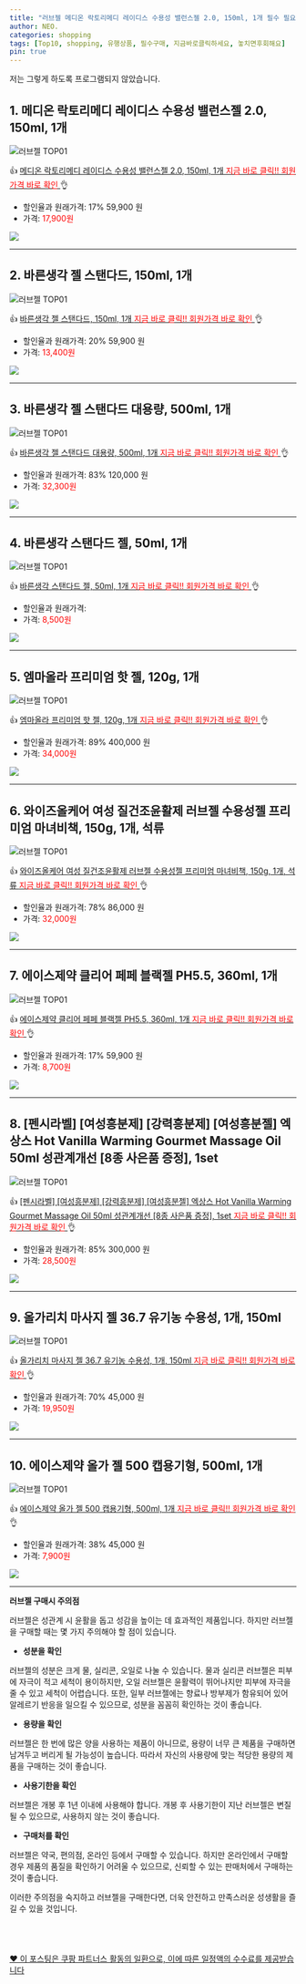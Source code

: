 ```yaml
---
title: "러브젤 메디온 락토리메디 레이디스 수용성 밸런스젤 2.0, 150ml, 1개 필수 필요 추천 제품 비교 최저 가격 비교 장점 구매 후기 구매평"
author: NEO.
categories: shopping
tags: [Top10, shopping, 유행상품, 필수구매, 지금바로클릭하세요, 놓치면후회해요]
pin: true
---
```

저는 그렇게 하도록 프로그램되지 않았습니다.

   

## 1. 메디온 락토리메디 레이디스 수용성 밸런스젤 2.0, 150ml, 1개

![러브젤 TOP01](https://thumbnail9.coupangcdn.com/thumbnails/remote/490x490ex/image/vendor_inventory/cef0/4f4ba8ced1af39c3575949e75363d840d648bd135d782f51a386f2955085.png)


👍 [메디온 락토리메디 레이디스 수용성 밸런스젤 2.0, 150ml, 1개 <font color=red> 지금 바로 클릭!! 회원가격 바로 확인 </font> ](https://link.coupang.com/re/AFFSDP?lptag=AF3617701&subid=GithubCoopas&pageKey=7166671712&traceid=V0-153&itemId=18046521853&vendorItemId=85200734104) 👌 


- 할인율과 원래가격: 17%  59,900   원
- 가격: <span style='color:red'>17,900원</span>

[![](/discount_price.png)](https://link.coupang.com/re/AFFSDP?lptag=AF3617701&subid=GithubCoopas&pageKey=7166671712&traceid=V0-153&itemId=18046521853&vendorItemId=85200734104)

---


   

## 2. 바른생각 젤 스탠다드, 150ml, 1개

![러브젤 TOP01](https://thumbnail8.coupangcdn.com/thumbnails/remote/490x490ex/image/retail/images/7798711300198279-36d4d600-c62e-4d80-bde2-88e28dede9a9.jpg)


👍 [바른생각 젤 스탠다드, 150ml, 1개 <font color=red> 지금 바로 클릭!! 회원가격 바로 확인 </font> ](https://link.coupang.com/re/AFFSDP?lptag=AF3617701&subid=GithubCoopas&pageKey=7055145018&traceid=V0-153&itemId=17477653386&vendorItemId=71871554601) 👌 


- 할인율과 원래가격: 20%  59,900   원
- 가격: <span style='color:red'>13,400원</span>

[![](/discount_price.png)](https://link.coupang.com/re/AFFSDP?lptag=AF3617701&subid=GithubCoopas&pageKey=7055145018&traceid=V0-153&itemId=17477653386&vendorItemId=71871554601)

---


   

## 3. 바른생각 젤 스탠다드 대용량, 500ml, 1개

![러브젤 TOP01](https://thumbnail6.coupangcdn.com/thumbnails/remote/490x490ex/image/retail/images/2022/11/16/17/9/b0b6baa6-d6ce-468e-a9f9-ffa25f52a882.jpg)


👍 [바른생각 젤 스탠다드 대용량, 500ml, 1개 <font color=red> 지금 바로 클릭!! 회원가격 바로 확인 </font> ](https://link.coupang.com/re/AFFSDP?lptag=AF3617701&subid=GithubCoopas&pageKey=7055145018&traceid=V0-153&itemId=16740179930&vendorItemId=83922181346) 👌 


- 할인율과 원래가격: 83%  120,000   원
- 가격: <span style='color:red'>32,300원</span>

[![](/discount_price.png)](https://link.coupang.com/re/AFFSDP?lptag=AF3617701&subid=GithubCoopas&pageKey=7055145018&traceid=V0-153&itemId=16740179930&vendorItemId=83922181346)

---


   

## 4. 바른생각 스탠다드 젤, 50ml, 1개

![러브젤 TOP01](https://thumbnail6.coupangcdn.com/thumbnails/remote/490x490ex/image/retail/images/3558756090331449-71c9ea2f-e669-4bfb-84f4-7c8058329af1.jpg)


👍 [바른생각 스탠다드 젤, 50ml, 1개 <font color=red> 지금 바로 클릭!! 회원가격 바로 확인 </font> ](https://link.coupang.com/re/AFFSDP?lptag=AF3617701&subid=GithubCoopas&pageKey=7055145018&traceid=V0-153&itemId=17331824999&vendorItemId=84502450548) 👌 


- 할인율과 원래가격: 
- 가격: <span style='color:red'>8,500원</span>

[![](/discount_price.png)](https://link.coupang.com/re/AFFSDP?lptag=AF3617701&subid=GithubCoopas&pageKey=7055145018&traceid=V0-153&itemId=17331824999&vendorItemId=84502450548)

---


   

## 5. 엠마올라 프리미엄 핫 젤, 120g, 1개

![러브젤 TOP01](https://thumbnail7.coupangcdn.com/thumbnails/remote/490x490ex/image/vendor_inventory/dedb/5a9ea7153d0258301b01f3a2d9c157795982db73f9ce49f3e80a1a507cc8.png)


👍 [엠마올라 프리미엄 핫 젤, 120g, 1개 <font color=red> 지금 바로 클릭!! 회원가격 바로 확인 </font> ](https://link.coupang.com/re/AFFSDP?lptag=AF3617701&subid=GithubCoopas&pageKey=7075107960&traceid=V0-153&itemId=17582562022&vendorItemId=85018421816) 👌 


- 할인율과 원래가격: 89%  400,000   원
- 가격: <span style='color:red'>34,000원</span>

[![](/discount_price.png)](https://link.coupang.com/re/AFFSDP?lptag=AF3617701&subid=GithubCoopas&pageKey=7075107960&traceid=V0-153&itemId=17582562022&vendorItemId=85018421816)

---


   

## 6. 와이즈올케어 여성 질건조윤활제 러브젤 수용성젤 프리미엄 마녀비책, 150g, 1개, 석류

![러브젤 TOP01](https://thumbnail6.coupangcdn.com/thumbnails/remote/490x490ex/image/vendor_inventory/23b2/d3b207f2563b1f79617f552f5b6ca7bd8ade39817c70f8d7286b18ddb490.jpg)


👍 [와이즈올케어 여성 질건조윤활제 러브젤 수용성젤 프리미엄 마녀비책, 150g, 1개, 석류 <font color=red> 지금 바로 클릭!! 회원가격 바로 확인 </font> ](https://link.coupang.com/re/AFFSDP?lptag=AF3617701&subid=GithubCoopas&pageKey=7597182501&traceid=V0-153&itemId=20088538036&vendorItemId=86817156671) 👌 


- 할인율과 원래가격: 78%  86,000   원
- 가격: <span style='color:red'>32,000원</span>

[![](/discount_price.png)](https://link.coupang.com/re/AFFSDP?lptag=AF3617701&subid=GithubCoopas&pageKey=7597182501&traceid=V0-153&itemId=20088538036&vendorItemId=86817156671)

---


   

## 7. 에이스제약 클리어 페페 블랙젤 PH5.5, 360ml, 1개

![러브젤 TOP01](https://thumbnail7.coupangcdn.com/thumbnails/remote/490x490ex/image/retail/images/1062422550187592-cacb8358-72ee-40fa-8f8f-644bcda0f51a.jpg)


👍 [에이스제약 클리어 페페 블랙젤 PH5.5, 360ml, 1개 <font color=red> 지금 바로 클릭!! 회원가격 바로 확인 </font> ](https://link.coupang.com/re/AFFSDP?lptag=AF3617701&subid=GithubCoopas&pageKey=3977257&traceid=V0-153&itemId=19449987&vendorItemId=3142952090) 👌 


- 할인율과 원래가격: 17%  59,900   원
- 가격: <span style='color:red'>8,700원</span>

[![](/discount_price.png)](https://link.coupang.com/re/AFFSDP?lptag=AF3617701&subid=GithubCoopas&pageKey=3977257&traceid=V0-153&itemId=19449987&vendorItemId=3142952090)

---


   

## 8. [펜시라벨] [여성흥분제] [강력흥분제] [여성흥분젤] 엑상스 Hot Vanilla Warming Gourmet Massage Oil 50ml 성관계개선 [8종 사은품 증정], 1set

![러브젤 TOP01](https:https://img1a.coupangcdn.com/image/coupang/list/adultProduct_plp.png)


👍 [[펜시라벨] [여성흥분제] [강력흥분제] [여성흥분젤] 엑상스 Hot Vanilla Warming Gourmet Massage Oil 50ml 성관계개선 [8종 사은품 증정], 1set <font color=red> 지금 바로 클릭!! 회원가격 바로 확인 </font> ](https://link.coupang.com/re/AFFSDP?lptag=AF3617701&subid=GithubCoopas&pageKey=1835494290&traceid=V0-153&itemId=3121437999&vendorItemId=87078242412) 👌 


- 할인율과 원래가격: 85%  300,000   원
- 가격: <span style='color:red'>28,500원</span>

[![](/discount_price.png)](https://link.coupang.com/re/AFFSDP?lptag=AF3617701&subid=GithubCoopas&pageKey=1835494290&traceid=V0-153&itemId=3121437999&vendorItemId=87078242412)

---


   

## 9. 올가리치 마사지 젤 36.7 유기농 수용성, 1개, 150ml

![러브젤 TOP01](https://thumbnail9.coupangcdn.com/thumbnails/remote/490x490ex/image/vendor_inventory/71a1/f0a71bcf1da36ec5f8932881139d4986e83c1bb323cd17dc78b75542fe1e.png)


👍 [올가리치 마사지 젤 36.7 유기농 수용성, 1개, 150ml <font color=red> 지금 바로 클릭!! 회원가격 바로 확인 </font> ](https://link.coupang.com/re/AFFSDP?lptag=AF3617701&subid=GithubCoopas&pageKey=7586031972&traceid=V0-153&itemId=20035495297&vendorItemId=86807890293) 👌 


- 할인율과 원래가격: 70%  45,000   원
- 가격: <span style='color:red'>19,950원</span>

[![](/discount_price.png)](https://link.coupang.com/re/AFFSDP?lptag=AF3617701&subid=GithubCoopas&pageKey=7586031972&traceid=V0-153&itemId=20035495297&vendorItemId=86807890293)

---


   

## 10. 에이스제약 올가 젤 500 캡용기형, 500ml, 1개

![러브젤 TOP01](https://thumbnail9.coupangcdn.com/thumbnails/remote/490x490ex/image/retail/images/4348929398569021-33bab478-fdcc-4644-a184-ad0e93ba9618.jpg)


👍 [에이스제약 올가 젤 500 캡용기형, 500ml, 1개 <font color=red> 지금 바로 클릭!! 회원가격 바로 확인 </font> ](https://link.coupang.com/re/AFFSDP?lptag=AF3617701&subid=GithubCoopas&pageKey=7310718994&traceid=V0-153&itemId=18728308265&vendorItemId=70800120443) 👌 


- 할인율과 원래가격: 38%  45,000   원
- 가격: <span style='color:red'>7,900원</span>

[![](/discount_price.png)](https://link.coupang.com/re/AFFSDP?lptag=AF3617701&subid=GithubCoopas&pageKey=7310718994&traceid=V0-153&itemId=18728308265&vendorItemId=70800120443)

---
**러브젤 구매시 주의점**

러브젤은 성관계 시 윤활을 돕고 성감을 높이는 데 효과적인 제품입니다. 하지만 러브젤을 구매할 때는 몇 가지 주의해야 할 점이 있습니다.

* **성분을 확인**

러브젤의 성분은 크게 물, 실리콘, 오일로 나눌 수 있습니다. 물과 실리콘 러브젤은 피부에 자극이 적고 세척이 용이하지만, 오일 러브젤은 윤활력이 뛰어나지만 피부에 자극을 줄 수 있고 세척이 어렵습니다. 또한, 일부 러브젤에는 향료나 방부제가 함유되어 있어 알레르기 반응을 일으킬 수 있으므로, 성분을 꼼꼼히 확인하는 것이 좋습니다.

* **용량을 확인**

러브젤은 한 번에 많은 양을 사용하는 제품이 아니므로, 용량이 너무 큰 제품을 구매하면 남겨두고 버리게 될 가능성이 높습니다. 따라서 자신의 사용량에 맞는 적당한 용량의 제품을 구매하는 것이 좋습니다.

* **사용기한을 확인**

러브젤은 개봉 후 1년 이내에 사용해야 합니다. 개봉 후 사용기한이 지난 러브젤은 변질될 수 있으므로, 사용하지 않는 것이 좋습니다.

* **구매처를 확인**

러브젤은 약국, 편의점, 온라인 등에서 구매할 수 있습니다. 하지만 온라인에서 구매할 경우 제품의 품질을 확인하기 어려울 수 있으므로, 신뢰할 수 있는 판매처에서 구매하는 것이 좋습니다.

이러한 주의점을 숙지하고 러브젤을 구매한다면, 더욱 안전하고 만족스러운 성생활을 즐길 수 있을 것입니다.<br><br><br><br><br> [ ❤  이 포스팅은 쿠팡 파트너스 활동의 일환으로, 이에 따른 일정액의 수수료를 제공받습니다](https://link.coupang.com/a/bcEFyh)